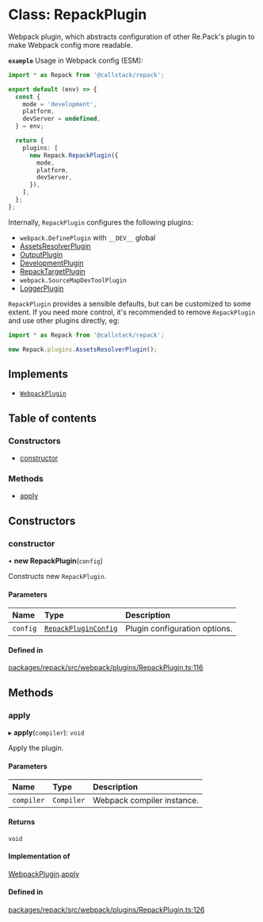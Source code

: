 # Class: RepackPlugin

Webpack plugin, which abstracts configuration of other Re.Pack's plugin
to make Webpack config more readable.

**`example`** Usage in Webpack config (ESM):
```ts
import * as Repack from '@callstack/repack';

export default (env) => {
  const {
    mode = 'development',
    platform,
    devServer = undefined,
  } = env;

  return {
    plugins: [
      new Repack.RepackPlugin({
        mode,
        platform,
        devServer,
      }),
    ],
  };
};
```

Internally, `RepackPlugin` configures the following plugins:
- `webpack.DefinePlugin` with `__DEV__` global
- [AssetsResolverPlugin](./plugins.AssetsResolverPlugin.md)
- [OutputPlugin](./plugins.OutputPlugin.md)
- [DevelopmentPlugin](./plugins.DevelopmentPlugin.md)
- [RepackTargetPlugin](./plugins.RepackTargetPlugin.md)
- `webpack.SourceMapDevToolPlugin`
- [LoggerPlugin](./plugins.LoggerPlugin.md)

`RepackPlugin` provides a sensible defaults, but can be customized to some extent.
If you need more control, it's recommended to remove `RepackPlugin` and use other plugins
directly, eg:
```ts
import * as Repack from '@callstack/repack';

new Repack.plugins.AssetsResolverPlugin();
```

## Implements

- [`WebpackPlugin`](../interfaces/WebpackPlugin.md)

## Table of contents

### Constructors

- [constructor](./RepackPlugin.md#constructor)

### Methods

- [apply](./RepackPlugin.md#apply)

## Constructors

### constructor

• **new RepackPlugin**(`config`)

Constructs new `RepackPlugin`.

#### Parameters

| Name | Type | Description |
| :------ | :------ | :------ |
| `config` | [`RepackPluginConfig`](../interfaces/RepackPluginConfig.md) | Plugin configuration options. |

#### Defined in

[packages/repack/src/webpack/plugins/RepackPlugin.ts:116](https://github.com/callstack/repack/blob/1d9a1bb/packages/repack/src/webpack/plugins/RepackPlugin.ts#L116)

## Methods

### apply

▸ **apply**(`compiler`): `void`

Apply the plugin.

#### Parameters

| Name | Type | Description |
| :------ | :------ | :------ |
| `compiler` | `Compiler` | Webpack compiler instance. |

#### Returns

`void`

#### Implementation of

[WebpackPlugin](../interfaces/WebpackPlugin.md).[apply](../interfaces/WebpackPlugin.md#apply)

#### Defined in

[packages/repack/src/webpack/plugins/RepackPlugin.ts:126](https://github.com/callstack/repack/blob/1d9a1bb/packages/repack/src/webpack/plugins/RepackPlugin.ts#L126)

